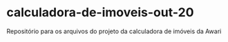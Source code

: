 # calculadora-de-imoveis-out-20
Repositório para os arquivos do projeto da calculadora de imóveis da Awari
